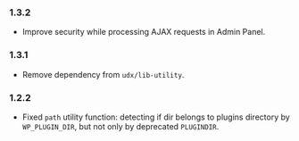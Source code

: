 ### 1.3.2

* Improve security while processing AJAX requests in Admin Panel.

### 1.3.1

* Remove dependency from `udx/lib-utility`.

### 1.2.2

* Fixed `path` utility function: detecting if dir belongs to plugins directory by `WP_PLUGIN_DIR`, but not only by deprecated `PLUGINDIR`.